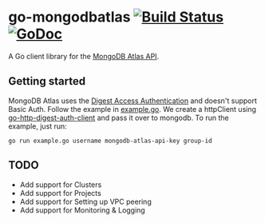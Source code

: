 # go-mongodbatlas [![Build Status](https://travis-ci.org/akshaykarle/go-mongodbatlas.svg?branch=master)](https://travis-ci.org/akshaykarle/go-mongodbatlas) [![GoDoc](https://godoc.org/github.com/akshaykarle/go-mongodbatlas/mongodb?status.png)](https://godoc.org/github.com/akshaykarle/go-mongodbatlas/mongodb)
A Go client library for the [MongoDB Atlas API](https://docs.atlas.mongodb.com/api/).

## Getting started
MongoDB Atlas uses the [Digest Access Authentication](https://tools.ietf.org/html/rfc2069) and doesn't support Basic Auth. Follow the example in [example.go](example.go). We create a httpClient using [go-http-digest-auth-client](https://github.com/xinsnake/go-http-digest-auth-client) and pass it over to mongodb. To run the example, just run:
```
go run example.go username mongodb-atlas-api-key group-id
```

## TODO
* Add support for Clusters
* Add support for Projects
* Add support for Setting up VPC peering
* Add support for Monitoring & Logging
